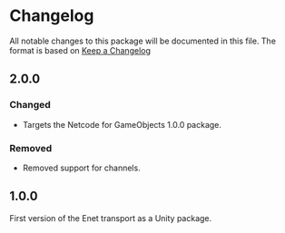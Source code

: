 # Changelog
All notable changes to this package will be documented in this file. The format is based on [Keep a Changelog](http://keepachangelog.com/en/1.0.0/)

## 2.0.0

### Changed
- Targets the Netcode for GameObjects 1.0.0 package.

### Removed
- Removed support for channels.

## 1.0.0
First version of the Enet transport as a Unity package.